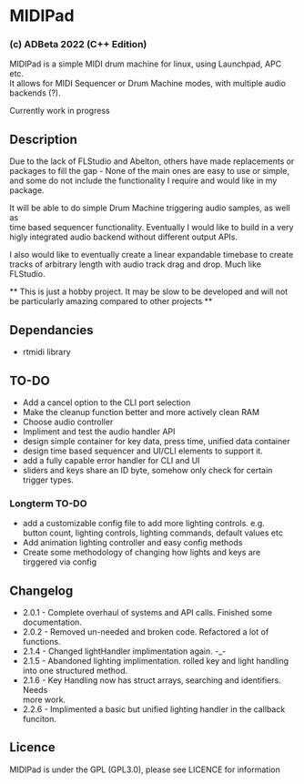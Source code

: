 # MIDIPad 
### (c) ADBeta 2022 (C++ Edition)
MIDIPad is a simple MIDI drum machine for linux, using Launchpad, APC etc.  
It allows for MIDI Sequencer or Drum Machine modes, with multiple audio   
backends (?).  

Currently work in progress  

## Description
Due to the lack of FLStudio and Abelton, others have made replacements or  
packages to fill the gap - None of the main ones are easy to use or simple,  
and some do not include the functionality I require and would like in my  
package.  

It will be able to do simple Drum Machine triggering audio samples, as well as  
time based sequencer functionality. Eventually I would like to build in a very  
higly integrated audio backend without different output APIs.  

I also would like to eventually create a linear expandable timebase to create  
tracks of arbitrary length with audio track drag and drop. Much like FLStudio.  

** This is just a hobby project. It may be slow to be developed and will not  
be particularly amazing compared to other projects **  

## Dependancies
* rtmidi library  

## TO-DO 
* Add a cancel option to the CLI port selection  
* Make the cleanup function better and more actively clean RAM  
* Choose audio controller  
* Impliment and test the audio handler API  
* design simple container for key  data, press time, unified data container  
* design time based sequencer and UI/CLI elements to support it.  
* add a fully capable error handler for CLI and UI  
* sliders and keys share an ID byte, somehow only check for certain trigger types.  
### Longterm TO-DO
* add a customizable config file to add more lighting controls. e.g.  
button count, lighting controls, lighting commands, default values etc  
* Add animation lighting controller and easy config methods  
* Create some methodology of changing how lights and keys are tirggered via config  

## Changelog
* 2.0.1 - Complete overhaul of systems and API calls. Finished some documentation.  
* 2.0.2 - Removed un-needed and broken code. Refactored a lot of functions.  
* 2.1.4 - Changed lightHandler implimentation again. -_-  
* 2.1.5 - Abandoned lighting implimentation. rolled key and light handling  
into one structured method.  
* 2.1.6 - Key Handling now has struct arrays, searching and identifiers. Needs  
more work.
* 2.2.6 - Implimented a basic but unified lighting handler in the callback funciton.  

## Licence
MIDIPad is under the GPL (GPL3.0), please see LICENCE for information
